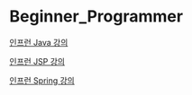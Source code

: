 # Beginner_Programmer

[인프런 Java 강의](https://www.inflearn.com/course/실전_java-renew)

[인프런 JSP 강의](https://www.inflearn.com/course/실전_jsp-renew)

[인프런 Spring 강의](https://www.inflearn.com/course/스프링-프레임워크_renew)
